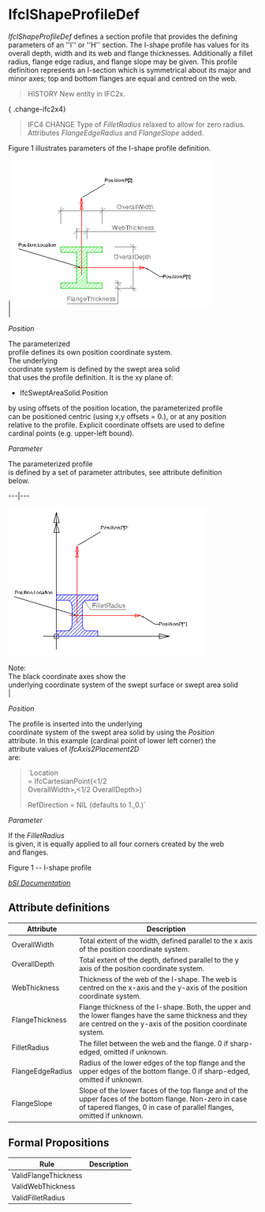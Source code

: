 IfcIShapeProfileDef
===================
_IfcIShapeProfileDef_ defines a section profile that provides the defining
parameters of an ''I'' or ''H'' section. The I-shape profile has values for
its overall depth, width and its web and flange thicknesses. Additionally a
fillet radius, flange edge radius, and flange slope may be given. This profile
definition represents an I-section which is symmetrical about its major and
minor axes; top and bottom flanges are equal and centred on the web.  
  
> HISTORY  New entity in IFC2x.  
  
{ .change-ifc2x4}  
> IFC4 CHANGE  Type of _FilletRadius_ relaxed to allow for zero radius.
> Attributes _FlangeEdgeRadius_ and _FlangeSlope_ added.  
  
Figure 1 illustrates parameters of the I-shape profile definition.  
  
  
  
  
  
  
| ![I-shape profile](../figures/ifcishapeprofiledef-layout1.gif)  
|  

_Position_  
  
  
The parameterized  
profile defines its own position coordinate system.  
The underlying  
coordinate system is defined by the swept area solid  
that uses the profile definition. It is the xy plane of:

  

  

  * IfcSweptAreaSolid.Position
  

  
by using offsets of the position location, the parameterized profile  
can be positioned centric (using x,y offsets = 0.), or at any position  
relative to the profile. Explicit coordinate offsets are used to define  
cardinal points (e.g. upper-left bound).  

_Parameter_  
  
  
The parameterized profile  
is defined by a set of parameter attributes, see attribute definition  
below.

  
  
  
---|---  
  
  
![I shape with fillet](../figures/ifcishapeprofiledef-layout2.gif)  
  
Note:  
The black coordinate axes show the  
underlying coordinate system of the swept surface or swept area solid  
|  

_Position_  
  
  
The profile is inserted into the underlying  
coordinate system of the swept area solid by using the _Position_  
attribute. In this example (cardinal point of lower left corner) the  
attribute values of _IfcAxis2Placement2D_  
are:

  

>  
>
>
> `Location  
> = IfcCartesianPoint(<1/2  
> OverallWidth>,<1/2 OverallDepth>)  
>  
> RefDirection = NIL (defaults to 1.,0.)`
>
>  
>

  

_Parameter_  
  
If the _FilletRadius_  
is given, it is equally applied to all four corners created by the web  
and flanges.

  
  
  
  
  
  
  
  

Figure 1 -- I-shape profile  
  
  
  
[ _bSI
Documentation_](https://standards.buildingsmart.org/IFC/DEV/IFC4_2/FINAL/HTML/schema/ifcprofileresource/lexical/ifcishapeprofiledef.htm)


Attribute definitions
---------------------
| Attribute        | Description                                                                                                                                                                     |
|------------------|---------------------------------------------------------------------------------------------------------------------------------------------------------------------------------|
| OverallWidth     | Total extent of the width, defined parallel to the x axis of the position coordinate system.                                                                                    |
| OverallDepth     | Total extent of the depth, defined parallel to the y axis of the position coordinate system.                                                                                    |
| WebThickness     | Thickness of the web of the I-shape. The web is centred on the x-axis and the y-axis of the position coordinate system.                                                         |
| FlangeThickness  | Flange thickness of the I-shape. Both, the upper and the lower flanges have the same thickness and they are centred on the y-axis of the position coordinate system.            |
| FilletRadius     | The fillet between the web and the flange. 0 if sharp-edged, omitted if unknown.                                                                                                |
| FlangeEdgeRadius | Radius of the lower edges of the top flange and the upper edges of the bottom flange. 0 if sharp-edged, omitted if unknown.                                                     |
| FlangeSlope      | Slope of the lower faces of the top flange and of the upper faces of the bottom flange. Non-zero in case of tapered flanges, 0 in case of parallel flanges, omitted if unknown. |

Formal Propositions
-------------------
| Rule                 | Description   |
|----------------------|---------------|
| ValidFlangeThickness |               |
| ValidWebThickness    |               |
| ValidFilletRadius    |               |

